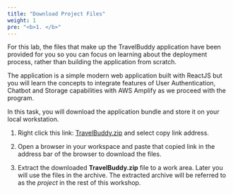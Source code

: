 ```yaml
---
title: "Download Project Files"
weight: 1
pre: "<b>1. </b>"
---
```


For this lab, the files that make up the TravelBuddy application have been provided for you so you can focus on learning about the deployment process, rather than building the application from scratch. 

The application is a simple modern web application built with ReactJS but you will learn the concepts to integrate features of User Authentication, Chatbot and Storage capabilities with AWS Amplify as we proceed with the program.

In this task, you will download the application bundle and store it on your local workstation.

1. Right click this link: [TravelBuddy.zip](./files/TravelBuddy.zip) and select copy link address.

2. Open a browser in your workspace and paste that copied link in the address bar of the browser to download the files.

3. Extract the downloaded **TravelBuddy.zip** file to a work area. Later you will use the files in the archive. The extracted archive will be referred to as the *project* in the rest of this workshop.
